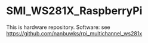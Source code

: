 # SMI_WS281X_RaspberryPi

This is hardware repository.
Software: see https://github.com/nanbuwks/rpi_multichannel_ws281x

